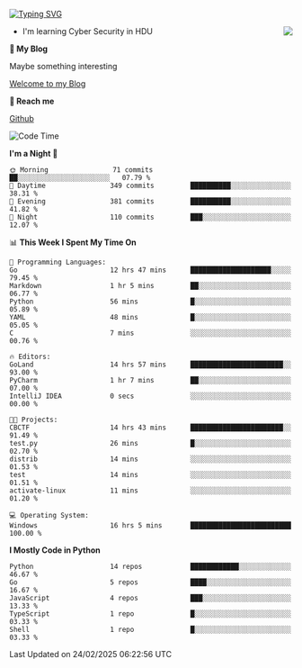 [![Typing SVG](https://readme-typing-svg.herokuapp.com?font=Fira+Code&pause=1000&random=false&width=450&height=60&lines=Hello+%F0%9F%91%8B%F0%9F%8F%BB;I'm+JBNRZ)](https://git.io/typing-svg)

<a href="#">
  <img align="right" src="https://github-readme-stats.vercel.app/api?username=JBNRZ&show_icons=true&bg_color=15,f2f7fd,E0EAFC" />
</a>

- I'm learning Cyber Security in HDU

 **🌱 My Blog**

Maybe something interesting

[Welcome to my Blog](https://jbnrz.com.cn/)

 **💬 Reach me** 

[Github](https://github.com/JBNRZ)


<!--START_SECTION:waka-->
![Code Time](http://img.shields.io/badge/Code%20Time-998%20hrs%2033%20mins-blue)

**I'm a Night 🦉** 

```text
🌞 Morning                71 commits          ██░░░░░░░░░░░░░░░░░░░░░░░   07.79 % 
🌆 Daytime                349 commits         ██████████░░░░░░░░░░░░░░░   38.31 % 
🌃 Evening                381 commits         ██████████░░░░░░░░░░░░░░░   41.82 % 
🌙 Night                  110 commits         ███░░░░░░░░░░░░░░░░░░░░░░   12.07 % 
```


📊 **This Week I Spent My Time On** 

```text
💬 Programming Languages: 
Go                       12 hrs 47 mins      ████████████████████░░░░░   79.45 % 
Markdown                 1 hr 5 mins         ██░░░░░░░░░░░░░░░░░░░░░░░   06.77 % 
Python                   56 mins             █░░░░░░░░░░░░░░░░░░░░░░░░   05.89 % 
YAML                     48 mins             █░░░░░░░░░░░░░░░░░░░░░░░░   05.05 % 
C                        7 mins              ░░░░░░░░░░░░░░░░░░░░░░░░░   00.76 % 

🔥 Editors: 
GoLand                   14 hrs 57 mins      ███████████████████████░░   93.00 % 
PyCharm                  1 hr 7 mins         ██░░░░░░░░░░░░░░░░░░░░░░░   07.00 % 
IntelliJ IDEA            0 secs              ░░░░░░░░░░░░░░░░░░░░░░░░░   00.00 % 

🐱‍💻 Projects: 
CBCTF                    14 hrs 43 mins      ███████████████████████░░   91.49 % 
test.py                  26 mins             █░░░░░░░░░░░░░░░░░░░░░░░░   02.70 % 
distrib                  14 mins             ░░░░░░░░░░░░░░░░░░░░░░░░░   01.53 % 
test                     14 mins             ░░░░░░░░░░░░░░░░░░░░░░░░░   01.51 % 
activate-linux           11 mins             ░░░░░░░░░░░░░░░░░░░░░░░░░   01.20 % 

💻 Operating System: 
Windows                  16 hrs 5 mins       █████████████████████████   100.00 % 
```

**I Mostly Code in Python** 

```text
Python                   14 repos            ████████████░░░░░░░░░░░░░   46.67 % 
Go                       5 repos             ████░░░░░░░░░░░░░░░░░░░░░   16.67 % 
JavaScript               4 repos             ███░░░░░░░░░░░░░░░░░░░░░░   13.33 % 
TypeScript               1 repo              █░░░░░░░░░░░░░░░░░░░░░░░░   03.33 % 
Shell                    1 repo              █░░░░░░░░░░░░░░░░░░░░░░░░   03.33 % 
```




 Last Updated on 24/02/2025 06:22:56 UTC
<!--END_SECTION:waka-->
